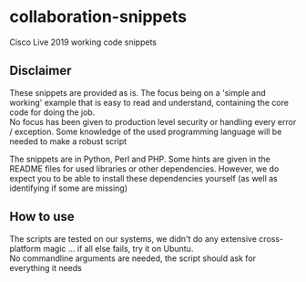 # collaboration-snippets
Cisco Live 2019 working code snippets

## Disclaimer
These snippets are provided as is.  The focus being on a 'simple and working' example that is easy to 
read and understand, containing the core code for doing the job.  
No focus has been given to production level security or handling every error / exception. Some knowledge of the used 
programming language will be needed to make a robust script 

The snippets are in Python, Perl and PHP.  Some hints are given in the README files for used libraries 
or other dependencies. However, we do expect you to be able to install these dependencies yourself 
(as well as identifying if some are missing)

## How to use
The scripts are tested on our systems, we didn't do any extensive cross-platform magic ... if all else fails, 
try it on Ubuntu.  
No commandline arguments are needed, the script should ask for everything it needs

